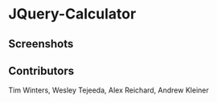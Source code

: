 # JQuery-Calculator

## Screenshots

## Contributors
Tim Winters, Wesley Tejeeda, Alex Reichard, Andrew Kleiner